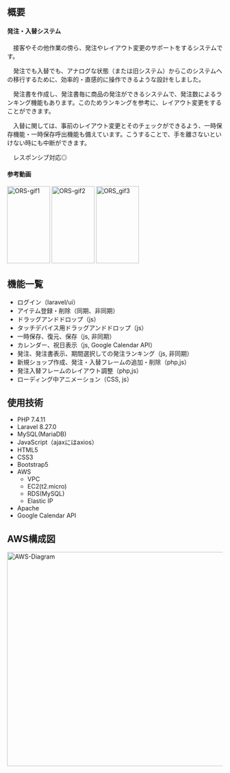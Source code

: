 


## 概要
#### 発注・入替システム
 
 　接客やその他作業の傍ら、発注やレイアウト変更のサポートをするシステムです。
  
 　発注でも入替でも、アナログな状態（または旧システム）からこのシステムへの移行するために、効率的・直感的に操作できるような設計をしました。
  
 　発注書を作成し、発注書毎に商品の発注ができるシステムで、発注数によるランキング機能もあります。このためランキングを参考に、レイアウト変更をすることができます。
  
 　入替に関しては、事前のレイアウト変更とそのチェックができるよう、一時保存機能・一時保存呼出機能も備えています。こうすることで、手を離さないといけない時にも中断ができます。
  
 　レスポンシブ対応◎
 　
#### 参考動画

   <img width="100" height="180" alt="ORS-gif1" src="https://user-images.githubusercontent.com/78603215/112641396-b3025080-8e85-11eb-8570-6d3f5c74a00f.gif">     <img width="100" height="180" alt="ORS-gif2" src="https://user-images.githubusercontent.com/78603215/112641423-ba295e80-8e85-11eb-9cda-cbb97c3b8372.gif">     <img width="100" height="180" alt="ORS_gif3" src="https://user-images.githubusercontent.com/78603215/112641439-be557c00-8e85-11eb-856a-dc664060dd12.gif">


## 機能一覧
- ログイン（laravel/ui）
- アイテム登録・削除（同期、非同期）
- ドラッグアンドドロップ（js）
- タッチデバイス用ドラッグアンドドロップ（js）
- 一時保存、復元、保存（js, 非同期）
- カレンダー、祝日表示（js, Google Calendar API）
- 発注、発注書表示、期間選択しての発注ランキング（js, 非同期）
- 新規ショップ作成、発注・入替フレームの追加・削除（php,js）
- 発注入替フレームのレイアウト調整（php,js）
- ローディング中アニメーション（CSS, js）

## 使用技術
- PHP 7.4.11
- Laravel 8.27.0
- MySQL(MariaDB)
- JavaScript（ajaxにはaxios）
- HTML5
- CSS3
- Bootstrap5
- AWS
  - VPC
  - EC2(t2.micro)
  - RDS(MySQL)
  - Elastic IP
- Apache
- Google Calendar API

## AWS構成図
<img width="600" height="500" alt="AWS-Diagram" src="https://user-images.githubusercontent.com/78603215/112346882-bb358100-8d09-11eb-8083-904aba89cd51.png">

